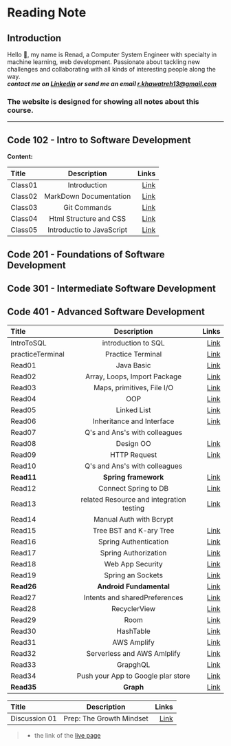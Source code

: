 # Reading Note

## Introduction

Hello :yellow_heart:, my name is Renad, a Computer System Engineer with specialty in machine learning, web development. Passionate about tackling new challenges and collaborating with all kinds of interesting people along the way.  
***contact me on [Linkedin](https://www.linkedin.com/in/renadjkhawatreh/) or send me an email <r.khawatreh13@gmail.com>***

### **The website is designed for showing all notes about this course.**  

---  

## Code 102 - Intro to Software Development  

**Content:**  

| Title             | Description                    | Links         |  
| :---              |    :----:                      |          ---: |
|     Class01       |    Introduction                |  [Link](https://rnad95.github.io/reading-notes/102-IntrotoSWDevelopment/Class01)     |
|     Class02       | MarkDown Documentation         |  [Link](https://rnad95.github.io/reading-notes/102-IntrotoSWDevelopment/Class02)     |
|     Class03       |    Git Commands                |  [Link](https://rnad95.github.io/reading-notes/102-IntrotoSWDevelopment/Class03)     |
|     Class04       | Html Structure and CSS         |  [Link](https://rnad95.github.io/reading-notes/102-IntrotoSWDevelopment/Class04)     |
|     Class05       | Introductio to JavaScript      |  [Link](https://rnad95.github.io/reading-notes/102-IntrotoSWDevelopment/Class05)     |




## Code 201 - Foundations of Software Development  

## Code 301 - Intermediate Software Development  

## Code 401 - Advanced Software Development  

| Title             | Description                                       | Links                                                                                 |  
| :-----------------|:-------------------------------------------------:|--------------------------------------------------------------------------------------:|
|  IntroToSQL       |    introduction to SQL                            |  [Link](https://github.com/Rnad95/reading-notes/blob/prepIntroToSQL/introToSQL.md)     |
| practiceTerminal  |    Practice Terminal                              |  [Link](https://rnad95.github.io/reading-notes/practiceTerminal)                       |
|  Read01           |     Java Basic                                    |  [Link](https://rnad95.github.io/reading-notes/Read01)                                 |
|  Read02           |  Array, Loops, Import Package                     |  [Link](https://rnad95.github.io/reading-notes/Read02)                                 |
|  Read03           |  Maps, primitives, File I/O                       |  [Link](https://rnad95.github.io/reading-notes/Read03)                                 |
|  Read04           |         OOP                                       |  [Link](https://rnad95.github.io/reading-notes/Read04)                                 |
|  Read05           |         Linked List                               |  [Link](https://rnad95.github.io/reading-notes/Read05)                                 |
|  Read06           | Inheritance and Interface                         |  [Link](https://rnad95.github.io/reading-notes/Read06)                                 |
|  Read07           | Q's and Ans's with colleagues                     |                                                                                         |
|  Read08           |       Design OO                                   |  [Link](https://rnad95.github.io/reading-notes/Read08)                                 |
|  Read09           |       HTTP Request                                |  [Link](https://rnad95.github.io/reading-notes/Read09)                                 |
|  Read10           | Q's and Ans's with colleagues                     |                                                                                         |
|  **Read11**       |     **Spring framework**                          |  [Link](https://rnad95.github.io/reading-notes/Read11)                                 |
|  Read12           |   Connect Spring to DB                            |  [Link](https://rnad95.github.io/reading-notes/Read12)                                 |
|  Read13           |  related Resource and integration testing         |  [Link](https://rnad95.github.io/reading-notes/Read13)                                 |
|  Read14           |           Manual Auth with Bcrypt                 |                                                                                         |
|  Read15           |           Tree BST and K-ary Tree                 |  [Link](https://rnad95.github.io/reading-notes/Read14)                                 |
|  Read16           |           Spring Authentication                   |  [Link](https://rnad95.github.io/reading-notes/Read16)                                 |
|  Read17           |           Spring Authorization                    |  [Link](https://rnad95.github.io/reading-notes/Read17)                                 |
|  Read18           |             Web App Security                      |  [Link](https://rnad95.github.io/reading-notes/Read18)                                 |
|  Read19           |             Spring an Sockets                     |  [Link](https://rnad95.github.io/reading-notes/Read19)                                 |
|  **Read26**       |          **Android Fundamental**                  |  [Link](https://rnad95.github.io/reading-notes/Read-26)                               |
|    Read27         |            Intents and sharedPreferences          |  [Link](https://rnad95.github.io/reading-notes/Read27)                                 |
|    Read28         |               RecyclerView                        |  [Link](https://rnad95.github.io/reading-notes/Read28)                                 |
|    Read29         |               Room                                |  [Link](https://rnad95.github.io/reading-notes/Read28)                                 |
|    Read30         |               HashTable                           |  [Link](https://rnad95.github.io/reading-notes/Read30)                                 |
|    Read31         |               AWS Amplify                         |  [Link](https://rnad95.github.io/reading-notes/Read31)                                 |
|    Read32         |          Serverless and AWS Amlplify              |  [Link](https://rnad95.github.io/reading-notes/Read32)                                 |
|    Read33         |                 GrapghQL                          |  [Link](https://rnad95.github.io/reading-notes/Read33)                                 |
|    Read34         |         Push your App to Google plar store        |  [Link](https://rnad95.github.io/reading-notes/Read34)                                 |
|  **Read35**       |                **Graph**                          |  [Link](https://rnad95.github.io/reading-notes/Read35)                                 |



>
| Title             | Description                    | Links                                                                                  |  
| :---              |    :----:                      |                                                                                   ---: |
|  Discussion 01    |  Prep: The Growth Mindset      |  [Link](https://rnad95.github.io/reading-notes/Discussion01)                           |

>
> - the link of the [live page](https://rnad95.github.io/reading-notes/)
